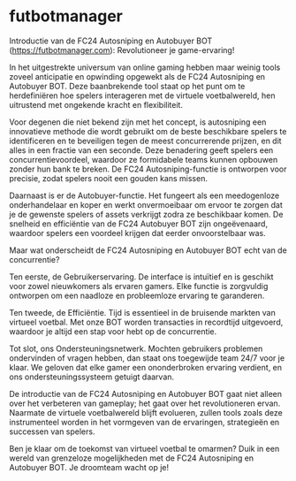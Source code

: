 # futbotmanager
Introductie van de FC24 Autosniping en Autobuyer BOT (https://futbotmanager.com): Revolutioneer je game-ervaring!

In het uitgestrekte universum van online gaming hebben maar weinig tools zoveel anticipatie en opwinding opgewekt als de FC24 Autosniping en Autobuyer BOT. Deze baanbrekende tool staat op het punt om te herdefiniëren hoe spelers interageren met de virtuele voetbalwereld, hen uitrustend met ongekende kracht en flexibiliteit.

Voor degenen die niet bekend zijn met het concept, is autosniping een innovatieve methode die wordt gebruikt om de beste beschikbare spelers te identificeren en te beveiligen tegen de meest concurrerende prijzen, en dit alles in een fractie van een seconde. Deze benadering geeft spelers een concurrentievoordeel, waardoor ze formidabele teams kunnen opbouwen zonder hun bank te breken. De FC24 Autosniping-functie is ontworpen voor precisie, zodat spelers nooit een gouden kans missen.

Daarnaast is er de Autobuyer-functie. Het fungeert als een meedogenloze onderhandelaar en koper en werkt onvermoeibaar om ervoor te zorgen dat je de gewenste spelers of assets verkrijgt zodra ze beschikbaar komen. De snelheid en efficiëntie van de FC24 Autobuyer BOT zijn ongeëvenaard, waardoor spelers een voordeel krijgen dat eerder onvoorstelbaar was.

Maar wat onderscheidt de FC24 Autosniping en Autobuyer BOT echt van de concurrentie?

Ten eerste, de Gebruikerservaring. De interface is intuïtief en is geschikt voor zowel nieuwkomers als ervaren gamers. Elke functie is zorgvuldig ontworpen om een naadloze en probleemloze ervaring te garanderen.

Ten tweede, de Efficiëntie. Tijd is essentieel in de bruisende markten van virtueel voetbal. Met onze BOT worden transacties in recordtijd uitgevoerd, waardoor je altijd een stap voor hebt op de concurrentie.

Tot slot, ons Ondersteuningsnetwerk. Mochten gebruikers problemen ondervinden of vragen hebben, dan staat ons toegewijde team 24/7 voor je klaar. We geloven dat elke gamer een ononderbroken ervaring verdient, en ons ondersteuningssysteem getuigt daarvan.

De introductie van de FC24 Autosniping en Autobuyer BOT gaat niet alleen over het verbeteren van gameplay; het gaat over het revolutioneren ervan. Naarmate de virtuele voetbalwereld blijft evolueren, zullen tools zoals deze instrumenteel worden in het vormgeven van de ervaringen, strategieën en successen van spelers.

Ben je klaar om de toekomst van virtueel voetbal te omarmen? Duik in een wereld van grenzeloze mogelijkheden met de FC24 Autosniping en Autobuyer BOT. Je droomteam wacht op je!
